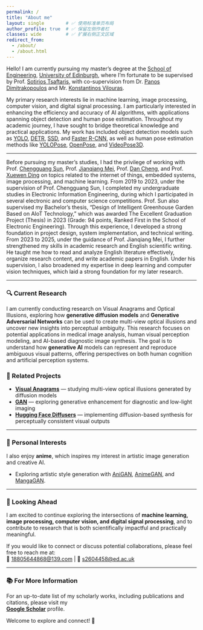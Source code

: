 ```yaml
---
permalink: /
title: "About me"
layout: single        # ✅ 使用标准单页布局
author_profile: true  # ✅ 保留左侧作者栏
classes: wide         # ✅ 扩展右侧正文区域
redirect_from:
  - /about/
  - /about.html
---
```


Hello! I am currently pursuing my master’s degree at the [School of Engineering](https://eng.ed.ac.uk/), [University of Edinburgh](https://www.ed.ac.uk/), where I’m fortunate to be supervised by Prof. [Sotirios Tsaftaris](https://eng.ed.ac.uk/about/people/professor-sotirios-tsaftaris), with co-supervision from Dr. [Panos Dimitrakopoulos](https://streetakos.github.io/webpage/) and Mr. [Konstantinos Vilouras](https://vios.science/team/kostas).

My primary research interests lie in machine learning, image processing, computer vision, and digital signal processing. I am particularly interested in enhancing the efficiency and accuracy of AI algorithms, with applications spanning object detection and human pose estimation. Throughout my academic journey, I have sought to bridge theoretical knowledge and practical applications. My work has included object detection models such as  [YOLO](https://github.com/ultralytics/ultralytics), [DETR](https://github.com/facebookresearch/detr), [SSD](https://github.com/amdegroot/ssd.pytorch), and [Faster R-CNN](https://github.com/jwyang/faster-rcnn.pytorch), as well as human pose estimation methods like [YOLOPose](https://arxiv.org/abs/2204.06806), [OpenPose](https://github.com/CMU-Perceptual-Computing-Lab/openpose), and [VideoPose3D](https://github.com/facebookresearch/VideoPose3D).  

---

Before pursuing my master’s studies, I had the privilege of working with Prof. [Chengguang Sun](https://dianzi.tute.edu.cn/info/1291/25242.htm), Prof. [Jianqiang Mei](https://dianzi.tute.edu.cn/info/1291/25232.htm), Prof. [Dan Cheng](https://dianzi.tute.edu.cn/info/1291/25162.htm), and Prof. [Xuewen Ding](https://dianzi.tute.edu.cn/info/1291/25172.htm)  on topics related to the internet of things, embedded systems, image processing, and machine learning. From 2019 to 2023, under the supervision of Prof. Chengguang Sun, I completed my undergraduate studies in Electronic Information Engineering, during which I participated in several electronic and computer science competitions. Prof. Sun also supervised my Bachelor’s thesis, “Design of Intelligent Greenhouse Garden Based on AIoT Technology,” which was awarded The Excellent Graduation Project (Thesis) in 2023 (Grade: 94 points, Ranked First in the School of Electronic Engineering). Through this experience, I developed a strong foundation in project design, system implementation, and technical writing. From 2023 to 2025, under the guidance of Prof. Jianqiang Mei, I further strengthened my skills in academic research and English scientific writing. He taught me how to read and analyze English literature effectively, organize research content, and write academic papers in English. Under his supervision, I also broadened my expertise in deep learning and computer vision techniques, which laid a strong foundation for my later research.  

---

### 🔍 Current Research

I am currently conducting research on Visual Anagrams and Optical Illusions, exploring how **generative diffusion models** and **Generative Adversarial Networks** can be used to create multi-view optical illusions and uncover new insights into perceptual ambiguity. This research focuses on potential applications in medical image analysis, human visual perception modeling, and AI-based diagnostic image synthesis. The goal is to understand how **generative AI** models can represent and reproduce ambiguous visual patterns, offering perspectives on both human cognition and artificial perception systems.

### 🔗 Related Projects
- [**Visual Anagrams**](https://github.com/dangeng/visual_anagrams) — studying multi-view optical illusions generated by diffusion models  
- [**GAN**](https://github.com/eriklindernoren/PyTorch-GAN) — exploring generative enhancement for diagnostic and low-light imaging  
- [**Hugging Face Diffusers**](https://github.com/huggingface/diffusers) — implementing diffusion-based synthesis for perceptually consistent visual outputs  

---

### 🎨 Personal Interests

I also enjoy **anime**, which inspires my interest in artistic image generation and creative AI.  

- Exploring artistic style generation with [AniGAN](https://github.com/bing-li-ai/AniGAN), [AnimeGAN](https://github.com/TachibanaYoshino/AnimeGAN), and [MangaGAN](https://github.com/nikitaa30/Manga-GAN). 

---

### 🚀 Looking Ahead

I am excited to continue exploring the intersections of **machine learning, image processing, computer vision, and digital signal processing**, and to contribute to research that is both scientifically impactful and practically meaningful.

If you would like to connect or discuss potential collaborations, please feel free to reach me at:  
📧 18805644868@139.com | 📧 s2604458@ed.ac.uk  

---

### 📚 For More Information
For an up-to-date list of my scholarly works, including publications and citations, please visit my  
[**Google Scholar**](https://scholar.google.com/citations?hl=en&user=wv4jqDEAAAAJ) profile.  

Welcome to explore and connect! 🌟




